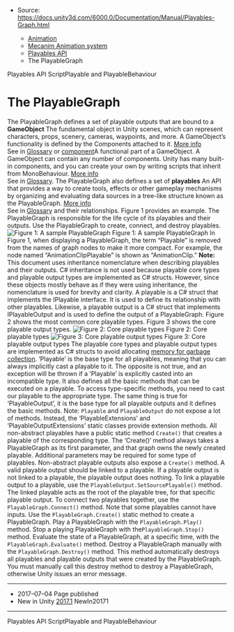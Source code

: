 * Source: https://docs.unity3d.com/6000.0/Documentation/Manual/Playables-Graph.html

  * [Animation](https://docs.unity3d.com/6000.0/Documentation/Manual/AnimationSection.html)
  * [Mecanim Animation system](https://docs.unity3d.com/6000.0/Documentation/Manual/AnimationOverview.html)
  * [Playables API](https://docs.unity3d.com/6000.0/Documentation/Manual/Playables.html)
  * The PlayableGraph


[](https://docs.unity3d.com/6000.0/Documentation/Manual/Playables.html)
Playables API
[](https://docs.unity3d.com/6000.0/Documentation/Manual/Playables-ScriptPlayable.html)
ScriptPlayable and PlayableBehaviour
# The PlayableGraph
The PlayableGraph defines a set of playable outputs that are bound to a **GameObject** The fundamental object in Unity scenes, which can represent characters, props, scenery, cameras, waypoints, and more. A GameObject’s functionality is defined by the Components attached to it. [More info](https://docs.unity3d.com/6000.0/Documentation/Manual/class-GameObject.html)  
See in [Glossary](https://docs.unity3d.com/6000.0/Documentation/Manual/Glossary.html#GameObject) or [component](https://docs.unity3d.com/6000.0/Documentation/Manual/Components.html)A functional part of a GameObject. A GameObject can contain any number of components. Unity has many built-in components, and you can create your own by writing scripts that inherit from MonoBehaviour. [More info](https://docs.unity3d.com/6000.0/Documentation/Manual/UsingComponents.html)  
See in [Glossary](https://docs.unity3d.com/6000.0/Documentation/Manual/Glossary.html#component). The PlayableGraph also defines a set of **playables** An API that provides a way to create tools, effects or other gameplay mechanisms by organizing and evaluating data sources in a tree-like structure known as the PlayableGraph. [More info](https://docs.unity3d.com/6000.0/Documentation/Manual/Playables.html)  
See in [Glossary](https://docs.unity3d.com/6000.0/Documentation/Manual/Glossary.html#Playables) and their relationships. Figure 1 provides an example. 
The PlayableGraph is responsible for the life cycle of its playables and their outputs. Use the PlayableGraph to create, connect, and destroy playables.
![Figure 1: A sample PlayableGraph](https://docs.unity3d.com/6000.0/Documentation/uploads/Main/PlayablesGraph0.png) Figure 1: A sample PlayableGraph
In Figure 1, when displaying a PlayableGraph, the term “Playable” is removed from the names of graph nodes to make it more compact. For example, the node named “AnimationClipPlayable” is shown as “AnimationClip.”
**Note:** This document uses inheritance nomenclature when describing playables and their outputs. C# inheritance is not used because playable core types and playable output types are implemented as C# structs. However, since these objects mostly behave as if they were using inheritance, the nomenclature is used for brevity and clarity.
A playable is a C# struct that implements the IPlayable interface. It is used to define its relationship with other playables. Likewise, a playable output is a C# struct that implements IPlayableOutput and is used to define the output of a PlayableGraph.
Figure 2 shows the most common core playable types. Figure 3 shows the core playable output types.
![Figure 2: Core playable types](https://docs.unity3d.com/6000.0/Documentation/uploads/Main/PlayablesGraph1.png) Figure 2: Core playable types ![Figure 3: Core playable output types](https://docs.unity3d.com/6000.0/Documentation/uploads/Main/PlayablesGraph2.png) Figure 3: Core playable output types
The playable core types and playable output types are implemented as C# structs to avoid allocating [memory for garbage collection](https://docs.unity3d.com/6000.0/Documentation/Manual/performance-managed-memory.html).
‘Playable’ is the base type for all playables, meaning that you can always implicitly cast a playable to it. The opposite is not true, and an exception will be thrown if a ‘Playable’ is explicitly casted into an incompatible type. It also defines all the basic methods that can be executed on a playable. To access type-specific methods, you need to cast our playable to the appropriate type.
The same thing is true for ‘PlayableOutput’, it is the base type for all playable outputs and it defines the basic methods.
Note: `Playable` and `PlayableOutput` do not expose a lot of methods. Instead, the ‘PlayableExtensions’ and ‘PlayableOutputExtensions’ static classes provide extension methods.
All non-abstract playables have a public static method `Create()` that creates a playable of the corresponding type. The ‘Create()’ method always takes a PlayableGraph as its first parameter, and that graph owns the newly created playable. Additional parameters may be required for some type of playables. Non-abstract playable outputs also expose a `Create()` method.
A valid playable output should be linked to a playable. If a playable output is not linked to a playable, the playable output does nothing. To link a playable output to a playable, use the `PlayableOutput.SetSourcePlayable()` method. The linked playable acts as the root of the playable tree, for that specific playable output.
To connect two playables together, use the `PlayableGraph.Connect()` method. Note that some playables cannot have inputs.
Use the `PlayableGraph.Create()` static method to create a PlayableGraph.
Play a PlayableGraph with the `PlayableGraph.Play()` method.
Stop a playing PlayableGraph with the`PlayableGraph.Stop()` method.
Evaluate the state of a PlayableGraph, at a specific time, with the `PlayableGraph.Evaluate()` method.
Destroy a PlayableGraph manually with the `PlayableGraph.Destroy()` method. This method automatically destroys all playables and playable outputs that were created by the PlayableGraph. You must manually call this destroy method to destroy a PlayableGraph, otherwise Unity issues an error message.
* * *
  * 2017–07–04 Page published 
  * New in Unity [2017.1](https://docs.unity3d.com/6000.0/Documentation/Manual/30_search.html?q=newin20171) NewIn20171


* * *
[](https://docs.unity3d.com/6000.0/Documentation/Manual/Playables.html)
Playables API
[](https://docs.unity3d.com/6000.0/Documentation/Manual/Playables-ScriptPlayable.html)
ScriptPlayable and PlayableBehaviour

